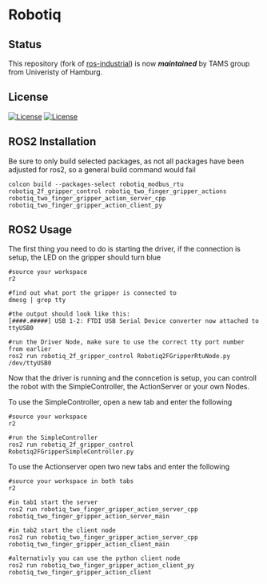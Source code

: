 # Robotiq

## Status

This repository (fork of [ros-industrial](https://github.com/ros-industrial/robotiq)) is now ***maintained*** by TAMS group from Univeristy of Hamburg.

## License

[![License](https://img.shields.io/badge/License-Apache%202.0-blue.svg)](https://opensource.org/licenses/Apache-2.0) [![License](https://img.shields.io/badge/License-BSD%203--Clause-blue.svg)](https://opensource.org/licenses/BSD-3-Clause)

## ROS2 Installation

Be sure to only build selected packages, as not all packages have been adjusted for ros2, so a general build command would fail

    colcon build --packages-select robotiq_modbus_rtu robotiq_2f_gripper_control robotiq_two_finger_gripper_actions robotiq_two_finger_gripper_action_server_cpp robotiq_two_finger_gripper_action_client_py
    
## ROS2 Usage

The first thing you need to do is starting the driver, if the connection is setup, the LED on the gripper should turn blue

    #source your workspace
    r2
    
    #find out what port the gripper is connected to
    dmesg | grep tty
    
    #the output should look like this:
    [####.#####] USB 1-2: FTDI USB Serial Device converter now attached to ttyUSB0

    #run the Driver Node, make sure to use the correct tty port number from earlier
    ros2 run robotiq_2f_gripper_control Robotiq2FGripperRtuNode.py /dev/ttyUSB0
    
Now that the driver is running and the conncetion is setup, you can controll the robot with the SimpleController, the ActionServer or your own Nodes.

To use the SimpleController, open a new tab and enter the following

    #source your workspace
    r2
    
    #run the SimpleController
    ros2 run robotiq_2f_gripper_control Robotiq2FGripperSimpleController.py
    
To use the Actionserver open two new tabs and enter the following

    #source your workspace in both tabs
    r2
    
    #in tab1 start the server
    ros2 run robotiq_two_finger_gripper_action_server_cpp robotiq_two_finger_gripper_action_server_main
    
    #in tab2 start the client node
    ros2 run robotiq_two_finger_gripper_action_server_cpp robotiq_two_finger_gripper_action_client_main
    
    #alternativly you can use the python client node 
    ros2 run robotiq_two_finger_gripper_action_client_py robotiq_two_finger_gripper_action_client

